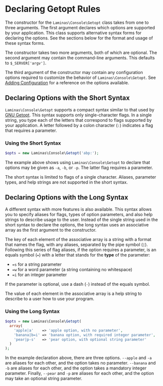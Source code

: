 # Declaring Getopt Rules

The constructor for the `Laminas\Console\Getopt` class takes from one to three
arguments. The first argument declares which options are supported by your
application. This class supports alternative syntax forms for declaring the
options. See the sections below for the format and usage of these syntax forms.

The constructor takes two more arguments, both of which are optional. The second
argument may contain the command-line arguments. This defaults to
`$_SERVER['argv']`.

The third argument of the constructor may contain any configuration options
required to customize the behavior of `Laminas\Console\Getopt`. See
[Adding Configuration](configuration.md#adding-configuration) for a reference on
the options available.

## Declaring Options with the Short Syntax

`Laminas\Console\Getopt` supports a compact syntax similar to that used by
[GNU Getopt](http://www.gnu.org/software/libc/manual/html_node/Getopt.html).
This syntax supports only single-character flags. In a single string, you type
each of the letters that correspond to flags supported by your application. A
letter followed by a colon character (`:`) indicates a flag that requires a
parameter.

### Using the Short Syntax

```php
$opts = new Laminas\Console\Getopt('abp:');
```

The example above shows using `Laminas\Console\Getopt` to declare that options may
be given as `-a`, `-b`, or `-p`. The latter flag requires a parameter.

The short syntax is limited to flags of a single character. Aliases, parameter
types, and help strings are not supported in the short syntax.

## Declaring Options with the Long Syntax

A different syntax with more features is also available. This syntax allows you
to specify aliases for flags, types of option parameters, and also help strings
to describe usage to the user. Instead of the single string used in the short
syntax to declare the options, the long syntax uses an associative array as the
first argument to the constructor.

The key of each element of the associative array is a string with a format that
names the flag, with any aliases, separated by the pipe symbol (`|`). Following
this series of flag aliases, if the option requires a parameter, is an equals
symbol (`=`) with a letter that stands for the **type** of the parameter:

- `=s` for a string parameter
- `=w` for a word parameter (a string containing no whitespace)
- `=i` for an integer parameter

If the parameter is optional, use a dash (`-`) instead of the equals symbol.

The value of each element in the associative array is a help string to describe
to a user how to use your program.

### Using the Long Syntax

```php
$opts = new Laminas\Console\Getopt(
  array(
    'apple|a'    => 'apple option, with no parameter',
    'banana|b=i' => 'banana option, with required integer parameter',
    'pear|p-s'   => 'pear option, with optional string parameter'
  )
);
```

In the example declaration above, there are three options. `--apple` and `-a`
are aliases for each other, and the option takes no parameter. `--banana` and
`-b` are aliases for each other, and the option takes a mandatory integer
parameter. Finally, `--pear` and `-p` are aliases for each other, and the option
may take an optional string parameter.
